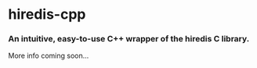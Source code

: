 # hiredis-cpp

### An intuitive, easy-to-use C++ wrapper of the hiredis C library.

More info coming soon...

